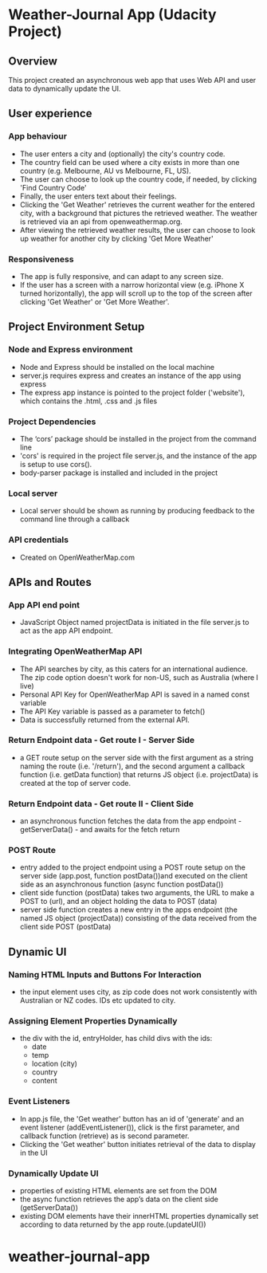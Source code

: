 # Weather-Journal App (Udacity Project)

## Overview
This project created an asynchronous web app that uses Web API and user data to dynamically update the UI. 

## User experience
### App behaviour
* The user enters a city and (optionally) the city's country code. 
* The country field can be used where a city exists in more than one country (e.g. Melbourne, AU vs Melbourne, FL, US).
* The user can choose to look up the country code, if needed, by clicking 'Find Country Code'
* Finally, the user enters text about their feelings.
* Clicking the 'Get Weather' retrieves the current weather for the entered city, with a background that pictures the retrieved weather. The weather is retrieved via an api from openweathermap.org.
* After viewing the retrieved weather results, the user can choose to look up weather for another city by clicking 'Get More Weather'
### Responsiveness
* The app is fully responsive, and can adapt to any screen size.
* If the user has a screen with a narrow horizontal view (e.g. iPhone X turned horizontally), the app will scroll up to the top of the screen after clicking 'Get Weather' or 'Get More Weather'.

## Project Environment Setup
### Node and Express environment
* Node and Express should be installed on the local machine
* server.js requires express and creates an instance of the app using express
* The express app instance is pointed to the project folder ('website'), which contains the .html, .css and .js files

### Project Dependencies
* The ‘cors’ package should be installed in the project from the command line
* 'cors' is required in the project file server.js, and the instance of the app is setup to use cors().
* body-parser package is installed and included in the project

### Local server
* Local server should be shown as running by producing feedback to the command line through a callback

### API credentials 
* Created on OpenWeatherMap.com

## APIs and Routes
### App API end point
* JavaScript Object named projectData is initiated in the file server.js to act as the app API endpoint.

### Integrating OpenWeatherMap API
* The API searches by city, as this caters for an international audience. The zip code option doesn't work for non-US, such as Australia (where I live)
* Personal API Key for OpenWeatherMap API is saved in a named const variable
* The API Key variable is passed as a parameter to fetch()
* Data is successfully returned from the external API.

### Return Endpoint data - Get route I - Server Side
* a GET route setup on the server side with the first argument as a string naming the route (i.e. '/return'), and the second argument a callback function (i.e. getData function) that returns JS object (i.e. projectData) is created at the top of server code.

### Return Endpoint data - Get route II - Client Side
* an asynchronous function fetches the data from the app endpoint - getServerData() - and awaits for the fetch return

### POST Route
* entry added to the project endpoint using a POST route setup on the server side (app.post, function postData())and executed on the client side as an asynchronous function (async function postData())
* client side function (postData) takes two arguments, the URL to make a POST to (url), and an object holding the data to POST (data)
* server side function creates a new entry in the apps endpoint (the named JS object (projectData)) consisting of the data received from the client side POST (postData)

## Dynamic UI
### Naming HTML Inputs and Buttons For Interaction
* the input element uses city, as zip code does not work consistently with Australian or NZ codes. IDs etc updated to city.
### Assigning Element Properties Dynamically
* the div with the id, entryHolder, has child divs with the ids:
    - date
    - temp
    - location (city)
    - country
    - content
### Event Listeners
* In app.js file, the 'Get weather' button has an id of 'generate' and an event listener (addEventListener()), click is the first parameter, and callback function (retrieve) as is second parameter. 
* Clicking the 'Get weather' button initiates retrieval of the data to display in the UI
### Dynamically Update UI
* properties of existing HTML elements are set from the DOM
* the async function retrieves the app’s data on the client side (getServerData())
* existing DOM elements have their innerHTML properties dynamically set according to data returned by the app route.(updateUI())

# weather-journal-app
